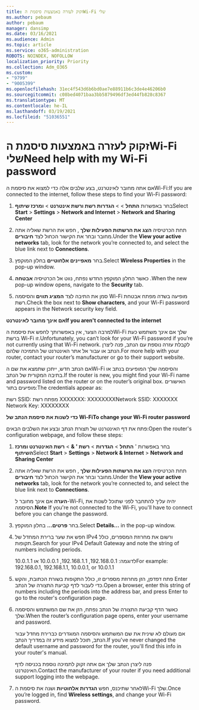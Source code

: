 ```yaml
---
title: זקוק לעזרה באמצעות סיסמת הWi-Fi שלי
ms.author: pebaum
author: pebaum
manager: dansimp
ms.date: 03/16/2021
ms.audience: Admin
ms.topic: article
ms.service: o365-administration
ROBOTS: NOINDEX, NOFOLLOW
localization_priority: Priority
ms.collection: Adm_O365
ms.custom:
- "9799"
- "9005399"
ms.openlocfilehash: 31ec4f543d6b6bd0ae7e88911b6c3de4e46206b0
ms.sourcegitcommit: c08bed4071baa3bb5879496df3ed44fb828c8367
ms.translationtype: MT
ms.contentlocale: he-IL
ms.lasthandoff: 03/19/2021
ms.locfileid: "51036551"
---
```

# <a name="need-help-with-my-wi-fi-password"></a><span data-ttu-id="69eb2-102">זקוק לעזרה באמצעות סיסמת הWi-Fi שלי</span><span class="sxs-lookup"><span data-stu-id="69eb2-102">Need help with my Wi-Fi password</span></span>

<span data-ttu-id="69eb2-103">אם אתה מחובר לאינטרנט, בצע שלבים אלה כדי למצוא את סיסמת הWi-Fi:</span><span class="sxs-lookup"><span data-stu-id="69eb2-103">If you are connected to the internet, follow these steps to find your Wi-Fi password:</span></span>

1. <span data-ttu-id="69eb2-104">בחר באפשרות **התחל**  >    >  **הגדרות רשת ורשת אינטרנט**  >  **ומרכז שיתוף**</span><span class="sxs-lookup"><span data-stu-id="69eb2-104">Select **Start** > **Settings** > **Network and Internet** > **Network and Sharing Center**</span></span>

1. <span data-ttu-id="69eb2-105">תחת הכרטיסיה **הצג את הרשתות הפעילות שלך** , חפש את הרשת שאליה אתה מחובר ובחר את הקישור הכחול לצד **חיבורים**.</span><span class="sxs-lookup"><span data-stu-id="69eb2-105">Under the **View your active networks** tab, look for the network you’re connected to, and select the blue link next to **Connections**.</span></span>

1. <span data-ttu-id="69eb2-106">בחר **מאפיינים אלחוטיים** בחלון המוקפץ.</span><span class="sxs-lookup"><span data-stu-id="69eb2-106">Select **Wireless Properties** in the pop-up window.</span></span>

1. <span data-ttu-id="69eb2-107">כאשר החלון המוקפץ החדש נפתח, נווט אל הכרטיסיה **אבטחה** .</span><span class="sxs-lookup"><span data-stu-id="69eb2-107">When the new pop-up window opens, navigate to the **Security** tab.</span></span>

1. <span data-ttu-id="69eb2-108">סמן את התיבה לצד **המציג תווים** והסיסמה Wi-Fi מופיעה בשדה מפתח אבטחת רשת.</span><span class="sxs-lookup"><span data-stu-id="69eb2-108">Check the box next to **Show characters**, and your Wi-Fi password appears in the Network security key field.</span></span>

<span data-ttu-id="69eb2-109">**אם אינך מחובר לאינטרנט**</span><span class="sxs-lookup"><span data-stu-id="69eb2-109">**If you aren't connected to the internet**</span></span>

<span data-ttu-id="69eb2-110">למרבה הצער, אין באפשרותך לחפש את סיסמת הWi-Fi שלך אם אינך משתמש כעת ברשת Wi-Fi זו.</span><span class="sxs-lookup"><span data-stu-id="69eb2-110">Unfortunately, you can’t look for your Wi-Fi password if you’re not currently using that Wi-Fi network.</span></span> <span data-ttu-id="69eb2-111">לקבלת עזרה נוספת עם הנתב, פנה ליצרן הנתב או עבור אל אתר האינטרנט של התמיכה שלהם.</span><span class="sxs-lookup"><span data-stu-id="69eb2-111">For more help with your router, contact your router’s manufacturer or go to their support website.</span></span>

<span data-ttu-id="69eb2-112">אם הנתב חדש, ייתכן שתמצא את שם הWi-Fi והסיסמה שלך המופיעים בנתב או בתיבה המקורית של הנתב.</span><span class="sxs-lookup"><span data-stu-id="69eb2-112">If the router is new, you might find your Wi-Fi name and password listed on the router or on the router’s original box.</span></span> <span data-ttu-id="69eb2-113">האישורים מופיעים בתור:</span><span class="sxs-lookup"><span data-stu-id="69eb2-113">The credentials appear as:</span></span>

<span data-ttu-id="69eb2-114">רשת SSID: מפתח רשת XXXXXXX: XXXXXXXX</span><span class="sxs-lookup"><span data-stu-id="69eb2-114">Network SSID: XXXXXXX Network Key: XXXXXXXX</span></span>

<span data-ttu-id="69eb2-115">**כדי לשנות את סיסמת הנתב של Wi-Fi**</span><span class="sxs-lookup"><span data-stu-id="69eb2-115">**To change your Wi-Fi router password**</span></span>

<span data-ttu-id="69eb2-116">פתח את דף האינטרנט של תצורת הנתב ובצע את השלבים הבאים:</span><span class="sxs-lookup"><span data-stu-id="69eb2-116">Open the router's configuration webpage, and follow these steps:</span></span>

1. <span data-ttu-id="69eb2-117">בחר באפשרות ' **התחל**  >  **הגדרות**  >  **רשת ' &**  >  **רשת האינטרנט ומרכז השיתוף**</span><span class="sxs-lookup"><span data-stu-id="69eb2-117">Select **Start** > **Settings** > **Network & Internet** > **Network and Sharing Center**</span></span>

1. <span data-ttu-id="69eb2-118">תחת הכרטיסיה **הצג את הרשתות הפעילות שלך** , חפש את הרשת שאליה אתה מחובר ובחר את הקישור הכחול לצד **חיבורים**.</span><span class="sxs-lookup"><span data-stu-id="69eb2-118">Under the **View your active networks** tab, look for the network you’re connected to, and select the blue link next to **Connections**.</span></span>

    <span data-ttu-id="69eb2-119">**הערה** אם אינך מחובר ל-Wi-Fi, יהיה עליך להתחבר לפני שתוכל לשנות את הסיסמה.</span><span class="sxs-lookup"><span data-stu-id="69eb2-119">**Note** If you're not connected to the Wi-Fi, you'll have to connect before you can change the password.</span></span>

1. <span data-ttu-id="69eb2-120">בחר **פרטים...** בחלון המוקפץ.</span><span class="sxs-lookup"><span data-stu-id="69eb2-120">Select **Details...** in the pop-up window.</span></span>

1. <span data-ttu-id="69eb2-121">חפש את שער ברירת המחדל של IPv4 ורשום את מחרוזת המספרים, כולל תקופות.</span><span class="sxs-lookup"><span data-stu-id="69eb2-121">Search for your IPv4 Default Gateway and note the string of numbers including periods.</span></span>

    <span data-ttu-id="69eb2-122">לדוגמה: 192.168.0.1, 192.168.1.1, 10.0.0.1 או 10.0.1.1</span><span class="sxs-lookup"><span data-stu-id="69eb2-122">For example: 192.168.0.1, 192.168.1.1, 10.0.0.1, or 10.0.1.1</span></span>

1. <span data-ttu-id="69eb2-123">פתח דפדפן, הזן מחרוזת מספרים זו, כולל התקופות בשורת הכתובת, והקש Enter כדי לעבור לדף קביעת התצורה של הנתב.</span><span class="sxs-lookup"><span data-stu-id="69eb2-123">Open a browser, enter this string of numbers including the periods into the address bar, and press Enter to go to the router's configuration page.</span></span>

1. <span data-ttu-id="69eb2-124">כאשר הדף קביעת התצורה של הנתב נפתח, הזן את שם המשתמש והסיסמה שלך.</span><span class="sxs-lookup"><span data-stu-id="69eb2-124">When the router’s configuration page opens, enter your username and password.</span></span>

    <span data-ttu-id="69eb2-125">אם מעולם לא שינית את שם המשתמש והסיסמה המוגדרים כברירת מחדל עבור הנתב, תוכל למצוא מידע זה במדריך הנתב.</span><span class="sxs-lookup"><span data-stu-id="69eb2-125">If you've never changed the default username and password for the router, you'll find this info in your router's manual.</span></span>

    <span data-ttu-id="69eb2-126">פנה ליצרן הנתב שלך אם אתה זקוק לתמיכה נוספת בכניסה לדף האינטרנט.</span><span class="sxs-lookup"><span data-stu-id="69eb2-126">Contact the manufacturer of your router if you need additional support logging into the webpage.</span></span>

1. <span data-ttu-id="69eb2-127">לאחר שתיכנס, חפש **הגדרות אלחוטיות** ושנה את סיסמת הWi-Fi שלך.</span><span class="sxs-lookup"><span data-stu-id="69eb2-127">Once you’re logged in, find **Wireless settings**, and change your Wi-Fi password.</span></span>